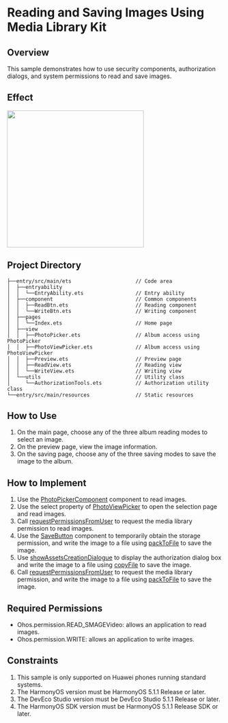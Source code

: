 # Reading and Saving Images Using Media Library Kit

## Overview

This sample demonstrates how to use security components, authorization dialogs, and system permissions to read and save images.

## Effect

<img src="./screenshots/device/preview.en.gif" width="320">

## Project Directory

```
├──entry/src/main/ets                     // Code area 
│  ├──entryability 
│  │  └──EntryAbility.ets                 // Entry ability 
│  ├──component                           // Common components 
│  │  ├──ReadBtn.ets                      // Reading component 
│  │  └──WriteBtn.ets                     // Writing component 
│  ├──pages 
│  │  └──Index.ets                        // Home page 
│  ├──view 
│  │  ├──PhotoPicker.ets                  // Album access using PhotoPicker 
│  │  ├──PhotoViewPicker.ets              // Album access using PhotoViewPicker 
│  │  ├──Preview.ets                      // Preview page 
│  │  ├──ReadView.ets                     // Reading view 
│  │  └──WriteView.ets                    // Writing view 
│  └──utils                               // Utility class 
│     └──AuthorizationTools.ets           // Authorization utility class 
└──entry/src/main/resources               // Static resources
```

## How to Use

1. On the main page, choose any of the three album reading modes to select an image.
2. On the preview page, view the image information.
3. On the saving page, choose any of the three saving modes to save the image to the album.

## How to Implement

1. Use the [PhotoPickerComponent](https://developer.huawei.com/consumer/en/doc/harmonyos-references/ohos-file-photopickercomponent ) component to read images.
2. Use the select property of [PhotoViewPicker](https://developer.huawei.com/consumer/en/doc/harmonyos-references/js-apis-photoaccesshelper#photoviewpicker ) to open the selection page 
   and read images.
3. Call [requestPermissionsFromUser](https://developer.huawei.com/consumer/en/doc/harmonyos-references/js-apis-abilityaccessctrl#requestpermissionsfromuser9 ) to request the 
   media library permission to read images.
4. Use the [SaveButton](https://developer.huawei.com/consumer/en/doc/harmonyos-references-V5/ts-security-components-savebutton-V5 ) component to temporarily 
   obtain the storage permission, and write the image to a file using [packToFile](https://developer.huawei.com/consumer/cn/doc/harmonyos-references/arkts-apis-image-imagepacker#packtofile11) to save the image.
5. Use [showAssetsCreationDialogue]( https://developer.huawei.com/consumer/cn/doc/harmonyos-references/arkts-apis-photoaccesshelper-photoaccesshelper#showassetscreationdialog12) to display the authorization dialog box and write the image to a file using [copyFile]( https://developer.huawei.com/consumer/en/doc/harmonyos-references/js-apis-fileio#fileiocopyfile ) to save the image.
6. Call [requestPermissionsFromUser]( https://developer.huawei.com/consumer/en/doc/harmonyos-references/js-apis-abilityaccessctrl#requestpermissionsfromuser9 ) to request the media library permission, and write the image to a file using [packToFile](https://developer.huawei.com/consumer/cn/doc/harmonyos-references/arkts-apis-image-imagepacker#packtofile11) to save the image.

## Required Permissions

* Ohos.permission.READ_SMAGEVideo: allows an application to read images.
* Ohos.permission.WRITE: allows an application to write images.

## Constraints

1. This sample is only supported on Huawei phones running standard systems.
2. The HarmonyOS version must be HarmonyOS 5.1.1 Release or later.
3. The DevEco Studio version must be DevEco Studio 5.1.1 Release or later.
4. The HarmonyOS SDK version must be HarmonyOS 5.1.1 Release SDK or later.
